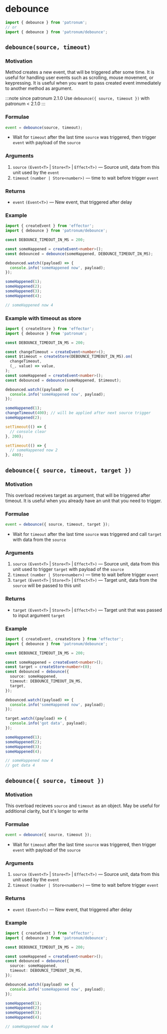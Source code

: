 # debounce

```ts
import { debounce } from 'patronum';
// or
import { debounce } from 'patronum/debounce';
```

## `debounce(source, timeout)`

### Motivation

Method creates a new event, that will be triggered after some time. It is useful for handling user events such as scrolling, mouse movement, or keypressing.
It is useful when you want to pass created event immediately to another method as argument.

:::note since
patronum 2.1.0
Use `debounce({ source, timeout })` with patronum < 2.1.0
:::

### Formulae

```ts
event = debounce(source, timeout);
```

- Wait for `timeout` after the last time `source` was triggered, then trigger `event` with payload of the `source`

### Arguments

1. `source` `(Event<T>` | `Store<T>` | `Effect<T>)` — Source unit, data from this unit used by the `event`
1. `timeout` `(number | Store<number>)` — time to wait before trigger `event`

### Returns

- `event` `(Event<T>)` — New event, that triggered after delay

### Example

```ts
import { createEvent } from 'effector';
import { debounce } from 'patronum/debounce';

const DEBOUNCE_TIMEOUT_IN_MS = 200;

const someHappened = createEvent<number>();
const debounced = debounce(someHappened, DEBOUNCE_TIMEOUT_IN_MS);

debounced.watch((payload) => {
  console.info('someHappened now', payload);
});

someHappened(1);
someHappened(2);
someHappened(3);
someHappened(4);

// someHappened now 4
```

### Example with timeout as store

```ts
import { createStore } from 'effector';
import { debounce } from 'patronum';

const DEBOUNCE_TIMEOUT_IN_MS = 200;

const changeTimeout = createEvent<number>();
const $timeout = createStore(DEBOUNCE_TIMEOUT_IN_MS).on(
  changeTimeout,
  (_, value) => value,
);
const someHappened = createEvent<number>();
const debounced = debounce(someHappened, $timeout);

debounced.watch((payload) => {
  console.info('someHappened now', payload);
});

someHappened(1);
changeTimeout(400); // will be applied after next source trigger
someHappened(2);

setTimeout(() => {
  // console clear
}, 200);

setTimeout(() => {
  // someHappened now 2
}, 400);
```

## `debounce({ source, timeout, target })`

### Motivation

This overload receives target as argument, that will be triggered after timeout.
It is useful when you already have an unit that you need to trigger.

### Formulae

```ts
event = debounce({ source, timeout, target });
```

- Wait for `timeout` after the last time `source` was triggered and call `target` with data from the `source`

### Arguments

1. `source` `(Event<T>` | `Store<T>` | `Effect<T>)` — Source unit, data from this unit used to trigger `target` with payload of the `source`
1. `timeout` `(number | Store<number>)` — time to wait before trigger `event`
1. `target` `(Event<T>` | `Store<T>` | `Effect<T>)` — Target unit, data from the `source` will be passed to this unit

### Returns

- `target` `(Event<T>` | `Store<T>` | `Effect<T>)` — Target unit that was passed to input argument `target`

### Example

```ts
import { createEvent, createStore } from 'effector';
import { debounce } from 'patronum/debounce';

const DEBOUNCE_TIMEOUT_IN_MS = 200;

const someHappened = createEvent<number>();
const target = createStore<number>(0);
const debounced = debounce({
  source: someHappened,
  timeout: DEBOUNCE_TIMEOUT_IN_MS,
  target,
});

debounced.watch((payload) => {
  console.info('someHappened now', payload);
});

target.watch((payload) => {
  console.info('got data', payload);
});

someHappened(1);
someHappened(2);
someHappened(3);
someHappened(4);

// someHappened now 4
// got data 4
```

## `debounce({ source, timeout })`

### Motivation

This overload recieves `source` and `timeout` as an object. May be useful for additional clarity, but it's longer to write

### Formulae

```ts
event = debounce({ source, timeout });
```

- Wait for `timeout` after the last time `source` was triggered, then trigger `event` with payload of the `source`

### Arguments

1. `source` `(Event<T>` | `Store<T>` | `Effect<T>)` — Source unit, data from this unit used by the `event`
1. `timeout` `(number | Store<number>)` — time to wait before trigger `event`

### Returns

- `event` `(Event<T>)` — New event, that triggered after delay

### Example

```ts
import { createEvent } from 'effector';
import { debounce } from 'patronum/debounce';

const DEBOUNCE_TIMEOUT_IN_MS = 200;

const someHappened = createEvent<number>();
const debounced = debounce({
  source: someHappened,
  timeout: DEBOUNCE_TIMEOUT_IN_MS,
});

debounced.watch((payload) => {
  console.info('someHappened now', payload);
});

someHappened(1);
someHappened(2);
someHappened(3);
someHappened(4);

// someHappened now 4
```

